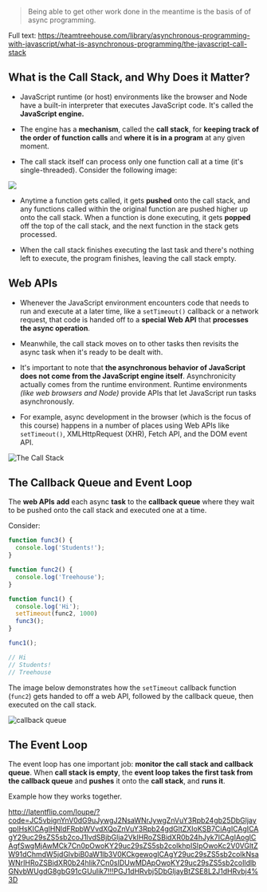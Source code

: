 > Being able to get other work done in the meantime is the basis of of async programming.

Full text: https://teamtreehouse.com/library/asynchronous-programming-with-javascript/what-is-asynchronous-programming/the-javascript-call-stack

## What is the Call Stack, and Why Does it Matter?

- JavaScript runtime (or host) environments like the browser and Node have a built-in interpreter that executes JavaScript code. It's called the **JavaScript engine.** 

- The engine has a **mechanism**, called the **call stack**, for **keeping track of the order of function calls** and **where it is in a program** at any given moment.
- The call stack itself can process only one function call at a time (it's single-threaded). Consider the following image:

![](https://image-proxy-cdn.teamtreehouse.com/fde65afcab7f93266872e79f564121a1e8e1eb81/687474703a2f2f74726565686f7573652d636f64652d73616d706c65732e73332e616d617a6f6e6177732e636f6d2f6173796e632d6a732d676966732f6a6176617363726970742d63616c6c2d737461636b2e676966)

- Anytime a function gets called, it gets **pushed** onto the call stack, and any functions called within the original function are pushed higher up onto the call stack. When a function is done executing, it gets **popped** off the top of the call stack, and the next function in the stack gets processed.

- When the call stack finishes executing the last task and there's nothing left to execute, the program finishes, leaving the call stack empty.

## Web APIs

- Whenever the JavaScript environment encounters code that needs to run and execute at a later time, like a `setTimeout()` callback or a network request, that code is handed off to a **special Web API** that **processes the async operation**. 

- Meanwhile, the call stack moves on to other tasks then revisits the async task when it's ready to be dealt with.

- It's important to note that **the asynchronous behavior of JavaScript does not come from the JavaScript engine itself**. Asynchronicity actually comes from the runtime environment. Runtime environments *(like web browsers and Node)* provide APIs that let JavaScript run tasks asynchronously.

- For example, async development in the browser (which is the focus of this course) happens in a number of places using Web APIs like `setTimeout()`, XMLHttpRequest (XHR), Fetch API, and the DOM event API.

![The Call Stack](https://image-proxy-cdn.teamtreehouse.com/e56eabe86b7dd78147a4cd3849be1e51612ded11/687474703a2f2f74726565686f7573652d636f64652d73616d706c65732e73332e616d617a6f6e6177732e636f6d2f6173796e632d6a732d676966732f63616c6c2d737461636b2d7765622d617069732d322e706e67)

## The Callback Queue and Event Loop

The **web APIs** **add** each async **task** to the **callback queue** where they wait to be pushed onto the call stack and executed one at a time. 

Consider:

```js
function func3() {
  console.log('Students!');
}

function func2() {
  console.log('Treehouse');
}

function func1() {
  console.log('Hi');
  setTimeout(func2, 1000)
  func3();
}

func1();

// Hi
// Students!
// Treehouse
```

The image below demonstrates how the `setTimeout` callback function (`func2`) gets handed to off a web API, followed by the callback queue, then executed on the call stack.

![callback queue](https://image-proxy-cdn.teamtreehouse.com/177dcd34c8ba18090a29fca13ce3f1edf810ed86/687474703a2f2f74726565686f7573652d636f64652d73616d706c65732e73332e616d617a6f6e6177732e636f6d2f6173796e632d6a732d676966732f63616c6c6261636b2d71756575652e676966)

## The Event Loop

The event loop has one important job: **monitor the call stack and callback queue**. When **call stack is empty**, the **event loop takes the first task from the callback queue** and **pushes** it onto the **call stack**, and **runs it**.



Example how they works together.

http://latentflip.com/loupe/?code=JC5vbignYnV0dG9uJywgJ2NsaWNrJywgZnVuY3Rpb24gb25DbGljaygpIHsKICAgIHNldFRpbWVvdXQoZnVuY3Rpb24gdGltZXIoKSB7CiAgICAgICAgY29uc29sZS5sb2coJ1lvdSBjbGlja2VkIHRoZSBidXR0b24hJyk7ICAgIAogICAgfSwgMjAwMCk7Cn0pOwoKY29uc29sZS5sb2coIkhpISIpOwoKc2V0VGltZW91dChmdW5jdGlvbiB0aW1lb3V0KCkgewogICAgY29uc29sZS5sb2coIkNsaWNrIHRoZSBidXR0b24hIik7Cn0sIDUwMDApOwoKY29uc29sZS5sb2coIldlbGNvbWUgdG8gbG91cGUuIik7!!!PGJ1dHRvbj5DbGljayBtZSE8L2J1dHRvbj4%3D